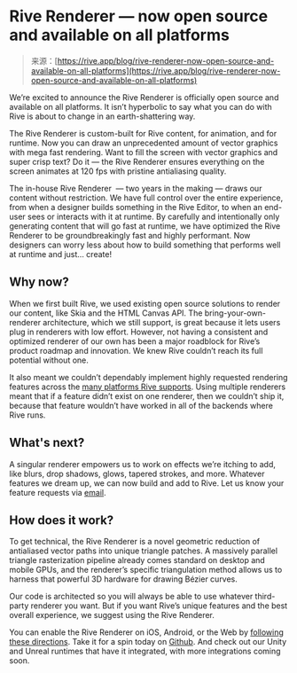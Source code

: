 <!--yml
category: 未分类
date: 2024-05-29 12:31:25
-->

# Rive Renderer — now open source and available on all platforms

> 来源：[https://rive.app/blog/rive-renderer-now-open-source-and-available-on-all-platforms](https://rive.app/blog/rive-renderer-now-open-source-and-available-on-all-platforms)

We’re excited to announce the Rive Renderer is officially open source and available on all platforms. It isn’t hyperbolic to say what you can do with Rive is about to change in an earth-shattering way. 

The Rive Renderer is custom-built for Rive content, for animation, and for runtime. Now you can draw an unprecedented amount of vector graphics with mega fast rendering. Want to fill the screen with vector graphics and super crisp text? Do it — the Rive Renderer ensures everything on the screen animates at 120 fps with pristine antialiasing quality. 

The in-house Rive Renderer  — two years in the making — draws our content without restriction. We have full control over the entire experience, from when a designer builds something in the Rive Editor, to when an end-user sees or interacts with it at runtime. By carefully and intentionally only generating content that will go fast at runtime, we have optimized the Rive Renderer to be groundbreakingly fast and highly performant. Now designers can worry less about how to build something that performs well at runtime and just… create!

## Why now?

When we first built Rive, we used existing open source solutions to render our content, like Skia and the HTML Canvas API. The bring-your-own-renderer architecture, which we still support, is great because it lets users plug in renderers with low effort. However, not having a consistent and optimized renderer of our own has been a major roadblock for Rive’s product roadmap and innovation. We knew Rive couldn’t reach its full potential without one. 

It also meant we couldn’t dependably implement highly requested rendering features across the [many platforms Rive supports](https://rive.app/runtimes). Using multiple renderers meant that if a feature didn’t exist on one renderer, then we couldn’t ship it, because that feature wouldn’t have worked in all of the backends where Rive runs. 

## What's next?

A singular renderer empowers us to work on effects we’re itching to add, like blurs, drop shadows, glows, tapered strokes, and more. Whatever features we dream up, we can now build and add to Rive. Let us know your feature requests via [email](mailto:hello@rive.app).

## How does it work?

To get technical, the Rive Renderer is a novel geometric reduction of antialiased vector paths into unique triangle patches. A massively parallel triangle rasterization pipeline already comes standard on desktop and mobile GPUs, and the renderer’s specific triangulation method allows us to harness that powerful 3D hardware for drawing Bézier curves.

Our code is architected so you will always be able to use whatever third-party renderer you want. But if you want Rive’s unique features and the best overall experience, we suggest using the Rive Renderer.

You can enable the Rive Renderer on iOS, Android, or the Web by [following these directions](https://rive.app/community/doc/overview/docD20dU9Rod). Take it for a spin today on [Github](https://github.com/rive-app/rive-renderer). And check out our Unity and Unreal runtimes that have it integrated, with more integrations coming soon.